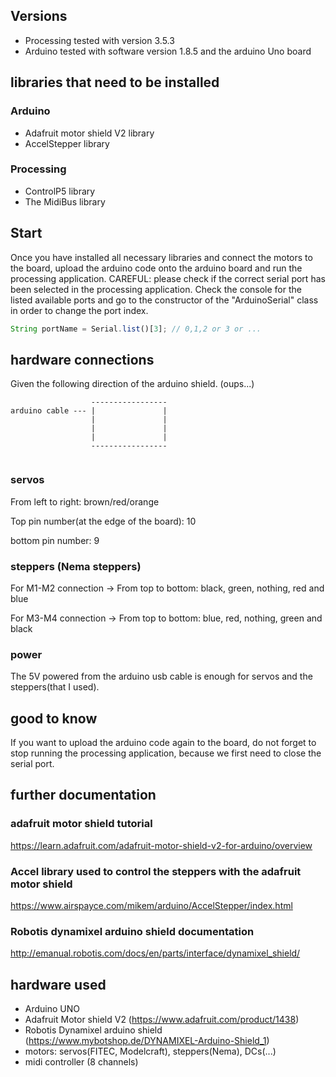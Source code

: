 ## Versions
- Processing tested with version 3.5.3
- Arduino tested with software version 1.8.5 and the arduino Uno board

## libraries that need to be installed
### Arduino
- Adafruit motor shield V2 library
- AccelStepper library

### Processing
- ControlP5 library
- The MidiBus library

## Start
Once you have installed all necessary libraries and connect the motors to the board, upload the arduino code onto the arduino board and run the processing application.
CAREFUL: please check if the correct serial port has been selected in the processing application. Check the console for the listed available ports and go to the constructor of the "ArduinoSerial" class in order to change the port index. 

``` javascript
String portName = Serial.list()[3]; // 0,1,2 or 3 or ...
```

## hardware connections

Given the following direction of the arduino shield. (oups...)
``` 
				  -----------------
arduino cable --- |				  |
				  |				  |
				  |				  |
				  |				  |
				  -----------------
	
```
### servos
From left to right: brown/red/orange

Top pin number(at the edge of the board): 10

bottom pin number: 9

### steppers (Nema steppers)

For M1-M2 connection -> From top to bottom: black, green, nothing, red and blue

For M3-M4 connection -> From top to bottom: blue, red, nothing, green and black

### power
The 5V powered from the arduino usb cable is enough for servos and the steppers(that I used).

## good to know
If you want to upload the arduino code again to the board, do not forget to stop running the processing application, because we first need to close the serial port.

## further documentation
### adafruit motor shield tutorial
https://learn.adafruit.com/adafruit-motor-shield-v2-for-arduino/overview

### Accel library used to control the steppers with the adafruit motor shield
https://www.airspayce.com/mikem/arduino/AccelStepper/index.html

### Robotis dynamixel arduino shield documentation
http://emanual.robotis.com/docs/en/parts/interface/dynamixel_shield/

## hardware used
- Arduino UNO
- Adafruit Motor shield V2 (https://www.adafruit.com/product/1438)
- Robotis Dynamixel arduino shield (https://www.mybotshop.de/DYNAMIXEL-Arduino-Shield_1)
- motors: servos(FITEC, Modelcraft), steppers(Nema), DCs(...)
- midi controller (8 channels)
